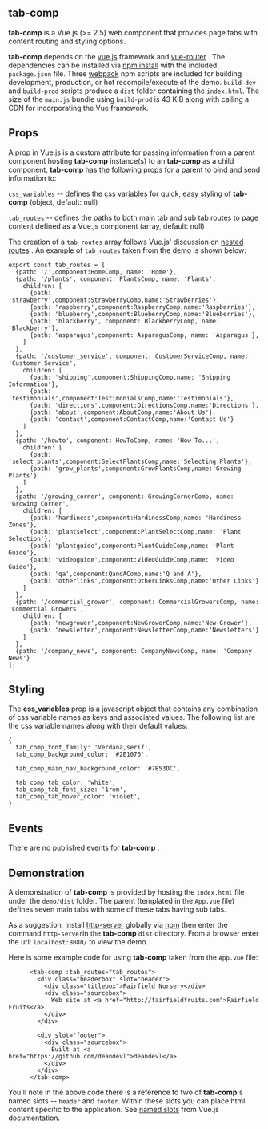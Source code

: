 ## tab-comp

**tab-comp** is a Vue.js (>= 2.5) web component that provides page tabs with content routing and styling options.  

**tab-comp** depends on the [vue.js](https://vuejs.org/ "Vue.js") framework and  [vue-router](https://router.vuejs.org/en/vue-router) .  The dependencies can be installed via [npm install](https://docs.npmjs.com/cli/install.html "npm install") with the included `package.json` file. Three [webpack](https://webpack.js.org/concepts/) npm scripts are included for building  development, production, or hot recompile/execute of the demo.   `build-dev` and `build-prod` scripts produce  a `dist` folder containing the `index.html`.  The size of the `main.js` bundle using `build-prod` is 43 KiB along with calling a CDN for incorporating the Vue framework.

## Props

A prop in Vue.js is a custom attribute for passing information from a parent component hosting **tab-comp** instance(s) to an **tab-comp** as a child component.   **tab-comp** has the following props for a parent to bind and send information to:

`css_variables` -- defines the css variables for quick, easy styling of  **tab-comp** (object, default: null)

`tab_routes` -- defines the paths to both main tab and sub tab routes to page content defined as a Vue.js component (array, default: null)

The creation of a `tab_routes` array follows Vue.js' discussion on [nested routes](https://router.vuejs.org/en/essentials/nested-routes.htmlnested "nested route") .  An example of `tab_routes` taken from the demo is shown below:

```
export const tab_routes = [
  {path: '/',component:HomeComp, name: 'Home'},
  {path: '/plants', component: PlantsComp, name: 'Plants',
    children: [
      {path: 'strawberry',component:StrawberryComp,name:'Strawberries'},
      {path: 'raspberry',component:RaspberryComp,name:'Raspberries'},
      {path: 'blueberry',component:BlueberryComp,name:'Blueberries'},
      {path: 'blackberry', component: BlackberryComp, name: 'Blackberry'},
      {path: 'asparagus',component: AsparagusComp, name: 'Asparagus'},
    ]
  },
  {path: '/customer_service', component: CustomerServiceComp, name: 'Customer Service',
    children: [
      {path: 'shipping',component:ShippingComp,name: 'Shipping Information'},
      {path: 'testimonials',component:TestimonialsComp,name:'Testimonials'},
      {path: 'directions',component:DirectionsComp,name:'Directions'},
      {path: 'about',component:AboutComp,name:'About Us'},
      {path: 'contact',component:ContactComp,name:'Contact Us'}
    ]
  },
  {path: '/howto', component: HowToComp, name: 'How To...',
    children: [
      {path: 'select_plants',component:SelectPlantsComp,name:'Selecting Plants'},
      {path: 'grow_plants',component:GrowPlantsComp,name:'Growing Plants'}
    ]
  },
  {path: '/growing_corner', component: GrowingCornerComp, name: 'Growing Corner',
    children: [
      {path: 'hardiness',component:HardinessComp,name: 'Hardiness Zones'},
      {path: 'plantselect',component:PlantSelectComp,name: 'Plant Selection'},
      {path: 'plantguide',component:PlantGuideComp,name: 'Plant Guide'},
      {path: 'videoguide',component:VideoGuideComp,name: 'Video Guide'},
      {path: 'qa',component:QandAComp,name:'Q and A'},
      {path: 'otherlinks',component:OtherLinksComp,name:'Other Links'}
    ]
  },
  {path: '/commercial_grower', component: CommercialGrowersComp, name: 'Commercial Growers',
    children: [
      {path: 'newgrower',component:NewGrowerComp,name:'New Grower'},
      {path: 'newsletter',component:NewsletterComp,name:'Newsletters'}
    ]
  },
  {path: '/company_news', component: CompanyNewsComp, name: 'Company News'}
];
```

## Styling

The **css_variables** prop is a javascript object that contains any combination of css variable names as keys and associated values.  The following list are the css variable names along with their default values:

```
{
  tab_comp_font_family: 'Verdana,serif',
  tab_comp_background_color: '#2E1076',

  tab_comp_main_nav_background_color: '#7B53DC',

  tab_comp_tab_color: 'white',
  tab_comp_tab_font_size: '1rem',
  tab_comp_tab_hover_color: 'violet',
}
```

## Events

There are no published events for **tab-comp** .

## Demonstration

A demonstration of **tab-comp** is provided by hosting the `index.html` file under the `demo/dist` folder.  The parent (templated in the `App.vue` file) defines seven main tabs with some of these tabs having sub tabs.  

As a suggestion, install [http-server](https://www.npmjs.com/package/http-server "http-server") globally via [npm](https://www.npmjs.com/ "npm") then enter the command `http-server`in the **tab-comp** `dist` directory.  From a browser enter the url: `localhost:8080/` to view the demo.

Here is some example code for using **tab-comp**  taken from the  `App.vue` file:

```
	  <tab-comp :tab_routes="tab_routes">
        <div class="headerbox" slot="header">
          <div class="titlebox">Fairfield Nursery</div>
          <div class="sourcebox">
            Web site at <a href="http://fairfieldfruits.com">Fairfield Fruits</a> 
          </div>
        </div> 
        
        <div slot="footer">
          <div class="sourcebox">
            Built at <a href="https://github.com/deandevl">deandevl</a> 
          </div>
        </div>
      </tab-comp>
```

You'll note in the above code there is a reference to two of **tab-comp**'s named slots -- `header` and `footer`.  Within these slots you can place html content specific to the application.  See [named slots](https://vuejs.org/v2/guide/components.html#Content-Distribution-with-Slotsnamed) from Vue.js documentation.

